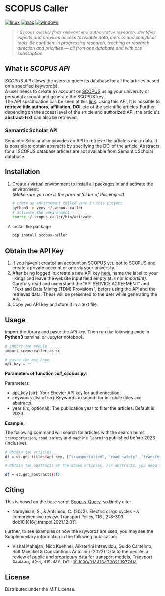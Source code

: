 # SCOPUS Caller

[![linux](https://github.com/vishalmhjn/scopus_caller/actions/workflows/main.yml/badge.svg?branch=master&event=push)](https://github.com/vishalmhjn/scopus_caller/actions/workflows/main.yml)
[![mac](https://github.com/vishalmhjn/scopus_caller/actions/workflows/mac.yml/badge.svg?branch=master&event=push)](https://github.com/vishalmhjn/scopus_caller/actions/workflows/mac.yml)
[![windows](https://github.com/vishalmhjn/scopus_caller/actions/workflows/windows.yml/badge.svg?branch=master&event=push)](https://github.com/vishalmhjn/scopus_caller/actions/workflows/windows.yml)

> ℹ️ _Scopus quickly finds relevant and authoritative research, identifies experts and provides access to reliable data,
> metrics and analytical tools. Be confident in progressing research, teaching or research direction and priorities
> — all from one database and with one subscription._

## What is _SCOPUS API_

_SCOPUS API_ allows the users to query its database for all the articles based on a specified keyword(s).  
A user needs to create an account on [SCOPUS](https://www.elsevier.com/solutions/scopus) using your university or
personal account and generate the SCOPUS key.  
The API specification can be seen at this [link](https://github.com/ElsevierDev/elsapy). Using this API, It is possible
to **retrieve title**,**authors**, **affiliation**, **DOI**, etc of the scientific articles. Further, depending on the
access level of the article and authorized API, the article's **abstract-text** can also be retrieved.

### Semantic Scholar API

Semantic Scholar also provides an API to retrieve the article's meta-data. It is possible to obtain abstracts by
specifying the DOI of the article. Abstracts for all SCOPUS database articles are not available from Semantic Scholar database.

## Installation

1. Create a virtual environment to install all packages in and activate the environment:  
   _(Make sure you are in the parrent folder of this project)_

   ```sh
   # crate an environment called venv in this project
   python3 -m venv ~/.scopus-caller
   # activate the environment
   source ~/.scopus-caller/bin/activate
   ```

2. Install the package

   ```sh
   pip install scopus-caller
   ```

## Obtain the API Key

1. If you haven't created an account on [SCOPUS](https://dev.elsevier.com) yet, got to
   [SCOPUS](https://www.elsevier.com/solutions/scopus) and create a private account or one via your university.
2. After being logged in, create a new API key [here](https://dev.elsevier.com/apikey/manage), name the label to your
   likings and leave the website input field empty _(it is not important)_.  
   Carefully read and understand the "API
   SERVICE AGREEMENT" and "Text and Data Mining (TDM) Provisions", before using the API and the retrieved data. These
   will be presented to the user while generating the API.
3. Copy you API key and store it in a text file.

## Usage

Import the library and paste the API key. Then run the following code in **Python3** terminal or Jupyter notebook.

```sh
# import the module
import scopuscaller as sc

# paste the api here
api_key = ""
```

**Parameters of function _call_scopus.py_**:

Parameters:

- api_key (str): Your Elsevier API key for authentication.
- keywords (list of str): Keywords to search for in article titles and abstracts.
- year (int, optional): The publication year to filter the articles. Default is 2023.

**Example**:

The following command will search for articles with the search terms `transportation`, `road safety` and `machine learning` published before 2023 (inclusive).

```sh
# Obtain the articles
df = sc.get_titles(api_key, ["transportation", "road safety", "transfer learning"], 2023)

# Obtain the abstracts of the above articles. For abstracts, you need to specify the output of previous step as input and then run the following

df = sc.get_abstracts(df)
```

## Citing

This is based on the base script [Scopus-Query](https://github.com/nsanthanakrishnan/Scopus-Query), so kindly cite:

- Narayanan, S., & Antoniou, C. (2022). Electric cargo cycles - A comprehensive review. Transport Policy, 116 , 278–303.
  doi:10.1016/j.tranpol.2021.12.011.

Further, to see examples of how the keywords are used, you may see the Supplementary information in the following publication:

- Vishal Mahajan, Nico Kuehnel, Aikaterini Intzevidou, Guido Cantelmo, Rolf Moeckel & Constantinos Antoniou (2022) Data
  to the people: a review of public and proprietary data for transport models, Transport Reviews, 42:4, 415-440,
  DOI: [10.1080/01441647.2021.1977414](https://www.tandfonline.com/doi/full/10.1080/01441647.2021.1977414?scroll=top&needAccess=true)

## License

Distributed under the MIT License.
